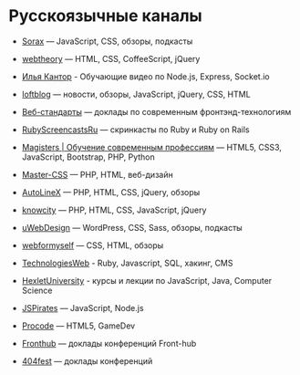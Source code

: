 # Русскоязычные каналы
* [Sorax](http://www.youtube.com/user/ArtSorax) — JavaScript, CSS, обзоры, подкасты

* [webtheory](http://www.youtube.com/user/WebTheory) — HTML, CSS, CoffeeScript, jQuery

* [Илья Кантор](https://www.youtube.com/user/iliakan/) - Обучающие видео по Node.js, Express, Socket.io

* [loftblog](https://www.youtube.com/channel/UCIIt69f5D44s2cdb9vXQNzA) — новости, обзоры, JavaScript, jQuery, CSS, HTML

* [Веб-стандарты](http://www.youtube.com/user/wstdays) — доклады по современным фронтэнд-технологиям

* [RubyScreencastsRu](http://www.youtube.com/user/RubyScreencastsRu) — скринкасты по Ruby и Ruby on Rails

* [Magisters | Обучение современным профессиям](http://www.youtube.com/user/WebMagistersRu) — HTML5, CSS3, JavaScript, Bootstrap, PHP, Python

* [Master-CSS](http://www.youtube.com/user/TheSWAT727) — PHP, HTML, веб-дизайн

* [AutoLineX](http://www.youtube.com/user/IllyaLoshek) — PHP, HTML, CSS, jQuery, обзоры

* [knowcity](http://www.youtube.com/user/ecroFeGushKa) — PHP, HTML, CSS, JavaScript, jQuery

* [uWebDesign](http://www.youtube.com/user/uwebdesign) — WordPress, CSS, Sass, обзоры, подкасты

* [webformyself](http://www.youtube.com/channel/UCGuhp4lpQvK94ZC5kuOZbjA) — CSS, HTML, обзоры

* [TechnologiesWeb](https://www.youtube.com/channel/UCwiiinc7aXEM1ZE2JQ9b46A) - Ruby, Javascript, SQL, хакинг, CMS

* [HexletUniversity](https://www.youtube.com/user/HexletUniversity) - курсы и лекции по JavaScript, Java, Computer Science

* [JSPirates](http://www.youtube.com/channel/UCoQvColVafC905L1wyqfjcg) — JavaScript, Node.js

* [Procode](http://www.youtube.com/user/easygamedev) — HTML5, GameDev

* [Fronthub](http://www.youtube.com/channel/UComo38nPQVCnkZFadQ9uc2A) — доклады конференций Front-hub

* [404fest](https://www.youtube.com/user/404fest) — доклады конференций
